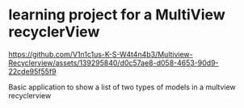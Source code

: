 # learning project for a MultiView recyclerView


https://github.com/V1n1c1us-K-S-W4t4n4b3/Multiview-Recyclerview/assets/139295840/d0c57ae8-d058-4653-90d9-22cde95f55f9


Basic application to show a list of two types of models in a multview recyclerview
